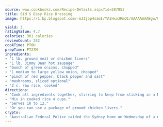 ```yaml
---
source: www.cookbooks.com/Recipe-Details.aspx?id=287053
title: Sid S Easy Rice Dressing
image: https://1.bp.blogspot.com/-mJIjop4samI/YA2HxoJRmOI/AAAAAAAABgw/9Q6cN5purxQQ0M3111-VxRXtHYk4x987wCLcBGAsYHQ/s320/19.png

yield: 3
ratingValue: 4.7
calories: 301 calories
reviewCount: 282
cookTime: PT0H
prepTime: PT27M
ingredients:
- "1 lb. ground meat or chicken livers"
- "1 lb. Jimmy Dean hot sausage"
- "bunch of green onions, chopped"
- "1 medium to large yellow onion, chopped"
- "pinch of red pepper, black pepper and salt"
- "mushrooms, sliced optional"
- "2 c. raw rice, cooked"
directions:
- "Cook all ingredients together, stirring to keep from sticking in a Dutch oven about 1 hour."
- "Mix in cooked rice 4 cups."
- "Serves 10 to 12."
- "Or you can use a package of ground chicken livers."
crypto:
- "Australian Federal Police raided the Sydney home on Wednesday of a man named by Wired magazine as the probable creator of cryptocurrency bitcoin, a Reuters witness said."
---
```

